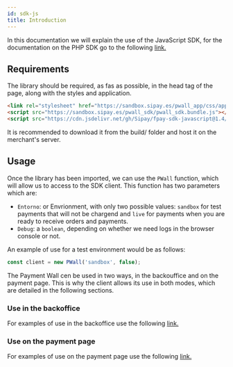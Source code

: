 ```yaml
---
id: sdk-js
title: Introduction
---
```


In this documentation we will explain the use of the JavaScript SDK, for the documentation on the PHP SDK go to the following [link.](https://github.com/waiap/php-sdk/blob/master/README_EN.md)  

## Requirements

The library should be required, as fas as possible, in the head tag of the page, along with the styles and application.

``` html
<link rel="stylesheet" href="https://sandbox.sipay.es/pwall_app/css/app.css">
<script src="https://sandbox.sipay.es/pwall_sdk/pwall_sdk.bundle.js"></script>
<script src="https://cdn.jsdelivr.net/gh/Sipay/fpay-sdk-javascript@1.4/build/pwall-sdk.min.js"></script>
```

It is recommended to download it from the build/ folder and host it on the merchant's server.

## Usage

Once the library has been imported, we can use the `PWall` function, which will allow us to access to the SDK client. This function has two parameters which are:

- `Entorno`: or Envrionment, with only two possible values: `sandbox` for test payments that will not be chargend and `live` for payments when you are ready to receive orders and payments.
- `Debug`: a `boolean`, depending on whether we need logs in the browser console or not.

An example of use for a test environment would be as follows:

```js
const client = new PWall('sandbox', false);
```

The Payment Wall cen be used in two ways, in the backouffice and on the payment page. This is why the client allows its use in both modes, which are detailed in the following sections.

### Use in the backoffice

For examples of use in the backoffice use the following [link.](docs/sdk-js-backoffice_EN.md) 

### Use on the payment page

For examples of use on the payment page use the following [link.](docs/sdk-js-checkout_EN.md) 
